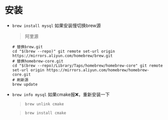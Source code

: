 # 安装

+ `brew install mysql` 如果安装慢切换brew源
    > 阿里源
    ```
    # 替换brew.git 
    cd "$(brew --repo)" git remote set-url origin https://mirrors.aliyun.com/homebrew/brew.git 
    # 替换homebrew-core.git 
    cd "$(brew --repo)/Library/Taps/homebrew/homebrew-core" git remote set-url origin https://mirrors.aliyun.com/homebrew/homebrew-core.git 
    # 刷新源 
    brew update
    ```

+ `brew info mysql` 如果cmake报❌，重新安装一下
    > `brew unlink cmake`
    
    > `brew install cmake`
